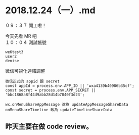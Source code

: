 # 2018.12.24（一）.md

０９：３７ 開工啦！  

今天先看 MR 吧  
１０：０４ 測試帳號  
```
we6test3
user2
denise
```
微信可視化連結調整
```
微信正式的 appid 跟 secret
const appId = process.env.APP_ID || 'wxa4139b40986b35cf';
const secret = process.env.APP_SECRET || 'bbc1868a8f44d9abb28d14b7040f3d23';

wx.onMenuShareAppMessage 改為 updateAppMessageShareData
onMenuShareTimeline 改為 updateTimelineShareData
```
## 昨天主要在做 code review。
